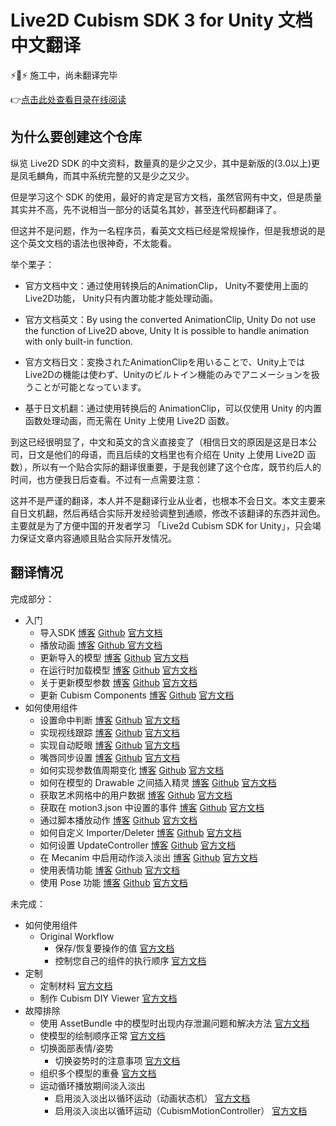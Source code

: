 # Live2D Cubism SDK 3 for Unity 文档中文翻译
⚡🚧⚡ 施工中，尚未翻译完毕

👉[点击此处查看目录在线阅读](https://blog.gtf35.top/tag/Live2D-Unity-%E6%96%87%E6%A1%A3%E7%BF%BB%E8%AF%91/)

## 为什么要创建这个仓库

纵览 Live2D SDK 的中文资料，数量真的是少之又少，其中是新版的(3.0以上)更是凤毛麟角，而其中系统完整的又是少之又少。

但是学习这个 SDK 的使用，最好的肯定是官方文档，虽然官网有中文，但是质量其实并不高，先不说相当一部分的话莫名其妙，甚至连代码都翻译了。

但这并不是问题，作为一名程序员，看英文文档已经是常规操作，但是我想说的是这个英文文档的语法也很神奇，不太能看。

举个栗子：

- 官方文档中文：通过使用转换后的AnimationClip， Unity不要使用上面的Live2D功能， Unity只有内置功能才能处理动画。

- 官方文档英文：By using the converted AnimationClip, Unity Do not use the function of Live2D above, Unity It is possible to handle animation with only built-in function.

- 官方文档日文：変換されたAnimationClipを用いることで、Unity上ではLive2Dの機能は使わず、Unityのビルトイン機能のみでアニメーションを扱うことが可能となっています。

- 基于日文机翻：通过使用转换后的 AnimationClip，可以仅使用 Unity 的内置函数处理动画，而无需在 Unity 上使用 Live2D 函数。

到这已经很明显了，中文和英文的含义直接变了（相信日文的原因是这是日本公司，日文是他们的母语，而且后续的文档里也有介绍在 Unity 上使用 Live2D 函数），所以有一个贴合实际的翻译很重要，于是我创建了这个仓库，既节约后人的时间，也方便我日后查看。不过有一点需要注意：

这并不是严谨的翻译，本人并不是翻译行业从业者，也根本不会日文。本文主要来自日文机翻，然后再结合实际开发经验调整到通顺，修改不该翻译的东西并润色。主要就是为了方便中国的开发者学习 「Live2d Cubism SDK for Unity」，只会竭力保证文章内容通顺且贴合实际开发情况。

## 翻译情况

完成部分：

- 入门
  - 导入SDK    [博客](https://blog.gtf35.top/cubism-sdk-tutorials-getting-started-sdk-import/) [Github](https://github.com/gtf35/live2d_unity_sdk_chinese_document/blob/main/%E5%85%A5%E9%97%A8/%E5%AF%BC%E5%85%A5SDK.md) [官方文档](https://docs.live2d.com/cubism-sdk-tutorials/getting-started/)
  - 播放动画    [博客](https://blog.gtf35.top/cubism-sdk-tutorials-getting-started-animation/) [Github ](https://github.com/gtf35/live2d_unity_sdk_chinese_document/blob/main/%E5%85%A5%E9%97%A8/%E6%92%AD%E6%94%BE%E5%8A%A8%E7%94%BB.md) [官方文档](https://docs.live2d.com/cubism-sdk-tutorials/animation/)
  - 更新导入的模型    [博客](https://blog.gtf35.top/cubism-sdk-tutorials-getting-started-reimportmodel/) [Github](https://github.com/gtf35/live2d_unity_sdk_chinese_document/blob/main/%E5%85%A5%E9%97%A8/%E6%9B%B4%E6%96%B0%E5%AF%BC%E5%85%A5%E7%9A%84%E6%A8%A1%E5%9E%8B.md) [官方文档](https://docs.live2d.com/cubism-sdk-tutorials/reimportmodel/)
  - 在运行时加载模型    [博客](https://blog.gtf35.top/cubism-sdk-tutorials-getting-started-initializemodel/) [Github](https://github.com/gtf35/live2d_unity_sdk_chinese_document/blob/main/%E5%85%A5%E9%97%A8/%E5%9C%A8%E8%BF%90%E8%A1%8C%E6%97%B6%E5%8A%A0%E8%BD%BD%E6%A8%A1%E5%9E%8B.md) [官方文档](https://docs.live2d.com/cubism-sdk-tutorials/initializemodel/)
  - 关于更新模型参数   [博客](https://blog.gtf35.top/cubism-sdk-tutorials-getting-started-about-parameterupdating-of-model/) [Github](https://github.com/gtf35/live2d_unity_sdk_chinese_document/blob/main/%E5%85%A5%E9%97%A8/%E5%85%B3%E4%BA%8E%E6%9B%B4%E6%96%B0%E6%A8%A1%E5%9E%8B%E5%8F%82%E6%95%B0.md) [官方文档](https://docs.live2d.com/cubism-sdk-tutorials/about-parameterupdating-of-model/)
  - 更新 Cubism Components  [博客](https://blog.gtf35.top/cubism-sdk-tutorials-getting-started-update-components/) [Github](https://github.com/gtf35/live2d_unity_sdk_chinese_document/blob/main/%E5%85%A5%E9%97%A8/%E6%9B%B4%E6%96%B0%20Cubism%20Components.md) [官方文档](https://docs.live2d.com/cubism-sdk-tutorials/update-components/)
- 如何使用组件
  - 设置命中判断    [博客](https://blog.gtf35.top/cubism-sdk-tutorials-how-to-use-hittest/) [Github](https://github.com/gtf35/live2d_unity_sdk_chinese_document/blob/main/%E5%A6%82%E4%BD%95%E4%BD%BF%E7%94%A8%E7%BB%84%E4%BB%B6/%E5%91%BD%E4%B8%AD%E5%88%A4%E6%96%AD.md) [官方文档](https://docs.live2d.com/cubism-sdk-tutorials/hittest/)
  - 实现视线跟踪    [博客](https://blog.gtf35.top/cubism-sdk-tutorials-lookat/) [Github](https://github.com/gtf35/live2d_unity_sdk_chinese_document/blob/main/%E5%A6%82%E4%BD%95%E4%BD%BF%E7%94%A8%E7%BB%84%E4%BB%B6/%E5%AE%9E%E7%8E%B0%E8%A7%86%E7%BA%BF%E8%BF%BD%E8%B8%AA.md) [官方文档](https://docs.live2d.com/cubism-sdk-tutorials/lookat/)
  - 实现自动眨眼    [博客](https://blog.gtf35.top/cubism-sdk-tutorials-eyeblink/) [Github](https://github.com/gtf35/live2d_unity_sdk_chinese_document/blob/main/%E5%A6%82%E4%BD%95%E4%BD%BF%E7%94%A8%E7%BB%84%E4%BB%B6/%E5%AE%9E%E7%8E%B0%E8%87%AA%E5%8A%A8%E7%9C%A8%E7%9C%BC.md) [官方文档](https://docs.live2d.com/cubism-sdk-tutorials/eyeblink/)
  - 嘴唇同步设置   [博客](https://blog.gtf35.top/cubism-sdk-tutorials-lipsync/) [Github](https://github.com/gtf35/live2d_unity_sdk_chinese_document/blob/main/%E5%A6%82%E4%BD%95%E4%BD%BF%E7%94%A8%E7%BB%84%E4%BB%B6/%E5%AE%9E%E7%8E%B0%E5%8F%A3%E5%9E%8B%E5%90%8C%E6%AD%A5.md) [官方文档](https://docs.live2d.com/cubism-sdk-tutorials/lipsync/)
  - 如何实现参数值周期变化    [博客](https://blog.gtf35.top/cubism-sdk-tutorials-harmonicmotion/) [Github](https://github.com/gtf35/live2d_unity_sdk_chinese_document/blob/main/%E5%A6%82%E4%BD%95%E4%BD%BF%E7%94%A8%E7%BB%84%E4%BB%B6/%E5%A6%82%E4%BD%95%E5%AE%9E%E7%8E%B0%E5%8F%82%E6%95%B0%E5%80%BC%E5%91%A8%E6%9C%9F%E5%8F%98%E5%8C%96.md) [官方文档](https://docs.live2d.com/cubism-sdk-tutorials/harmonicmotion/)
  - 如何在模型的 Drawable 之间插入精灵    [博客](https://blog.gtf35.top/cubism-sdk-tutorials-betweendrawables/) [Github](https://github.com/gtf35/live2d_unity_sdk_chinese_document/blob/main/%E5%A6%82%E4%BD%95%E4%BD%BF%E7%94%A8%E7%BB%84%E4%BB%B6/%E5%A6%82%E4%BD%95%E5%9C%A8%E6%A8%A1%E5%9E%8B%E7%9A%84%20Drawable%20%E4%B9%8B%E9%97%B4%E6%8F%92%E5%85%A5%E7%B2%BE%E7%81%B5.md) [官方文档](https://docs.live2d.com/cubism-sdk-tutorials/betweendrawables/)
  - 获取艺术网格中的用户数据    [博客](https://blog.gtf35.top/cubism-sdk-tutorials-userdata-drawable/) [Github](https://github.com/gtf35/live2d_unity_sdk_chinese_document/blob/main/%E5%A6%82%E4%BD%95%E4%BD%BF%E7%94%A8%E7%BB%84%E4%BB%B6/%E8%8E%B7%E5%8F%96%E8%89%BA%E6%9C%AF%E7%BD%91%E6%A0%BC%E4%B8%AD%E7%9A%84%E7%94%A8%E6%88%B7%E6%95%B0%E6%8D%AE.md) [官方文档](https://docs.live2d.com/cubism-sdk-tutorials/userdata-drawable/)
  - 获取在 motion3.json 中设置的事件    [博客](https://blog.gtf35.top/cubism-sdk-tutorials-motion-event/) [Github](https://github.com/gtf35/live2d_unity_sdk_chinese_document/blob/main/%E5%A6%82%E4%BD%95%E4%BD%BF%E7%94%A8%E7%BB%84%E4%BB%B6/%E8%8E%B7%E5%8F%96%E5%9C%A8%20motion3.json%20%E4%B8%AD%E8%AE%BE%E7%BD%AE%E7%9A%84%E4%BA%8B%E4%BB%B6.md) [官方文档](https://docs.live2d.com/cubism-sdk-tutorials/motion-event/)
  - 通过脚本播放动作    [博客](https://blog.gtf35.top/cubism-sdk-tutorials-motion-unity-ow/) [Github](https://github.com/gtf35/live2d_unity_sdk_chinese_document/blob/main/%E5%A6%82%E4%BD%95%E4%BD%BF%E7%94%A8%E7%BB%84%E4%BB%B6/%E4%BB%8E%E8%84%9A%E6%9C%AC%E6%92%AD%E6%94%BE%E5%8A%A8%E4%BD%9C.md) [官方文档](https://docs.live2d.com/cubism-sdk-tutorials/motion-unity-ow/)
  - 如何自定义 Importer/Deleter    [博客](https://blog.gtf35.top/cubism-sdk-tutorials-customize-importer/) [Github](https://github.com/gtf35/live2d_unity_sdk_chinese_document/blob/main/%E5%A6%82%E4%BD%95%E4%BD%BF%E7%94%A8%E7%BB%84%E4%BB%B6/%E5%A6%82%E4%BD%95%E8%87%AA%E5%AE%9A%E4%B9%89ImporterDeleter.md) [官方文档](https://docs.live2d.com/cubism-sdk-tutorials/customize-importer/)
  - 如何设置 UpdateController    [博客](https://blog.gtf35.top/cubism-sdk-tutorials-updatecontroller/) [Github](https://github.com/gtf35/live2d_unity_sdk_chinese_document/blob/main/%E5%A6%82%E4%BD%95%E4%BD%BF%E7%94%A8%E7%BB%84%E4%BB%B6/%E5%A6%82%E4%BD%95%E8%AE%BE%E7%BD%AE%20UpdateController.md) [官方文档](https://docs.live2d.com/cubism-sdk-tutorials/updatecontroller/)
  - 在 Mecanim 中启用动作淡入淡出   [博客](https://blog.gtf35.top/cubism-sdk-tutorials-motionfade/) [Github](https://github.com/gtf35/live2d_unity_sdk_chinese_document/blob/main/%E5%A6%82%E4%BD%95%E4%BD%BF%E7%94%A8%E7%BB%84%E4%BB%B6/%E5%9C%A8%20Mecanim%20%E4%B8%AD%E5%90%AF%E7%94%A8%E5%8A%A8%E4%BD%9C%E6%B7%A1%E5%85%A5%E6%B7%A1%E5%87%BA.md) [官方文档](https://docs.live2d.com/cubism-sdk-tutorials/motionfade/)
  - 使用表情功能    [博客](https://blog.gtf35.top/cubism-sdk-tutorials-expression/) [Github](https://github.com/gtf35/live2d_unity_sdk_chinese_document/blob/main/%E5%A6%82%E4%BD%95%E4%BD%BF%E7%94%A8%E7%BB%84%E4%BB%B6/%E4%BD%BF%E7%94%A8%E8%A1%A8%E6%83%85%E5%8A%9F%E8%83%BD.md) [官方文档](https://docs.live2d.com/cubism-sdk-tutorials/expression/)
  - 使用 Pose 功能    [博客](https://blog.gtf35.top/cubism-sdk-tutorials-pose-unity/) [Github](https://github.com/gtf35/live2d_unity_sdk_chinese_document/blob/main/%E5%A6%82%E4%BD%95%E4%BD%BF%E7%94%A8%E7%BB%84%E4%BB%B6/%E4%BD%BF%E7%94%A8%20Pose%20%E5%8A%9F%E8%83%BD.md) [官方文档](https://docs.live2d.com/cubism-sdk-tutorials/pose-unity/)

未完成：

- 如何使用组件
  - Original Workflow
    - 保存/恢复要操作的值    [官方文档](https://docs.live2d.com/cubism-sdk-tutorials/parameterstore/)
    - 控制您自己的组件的执行顺序    [官方文档](https://docs.live2d.com/cubism-sdk-tutorials/using-update-controller/)
- 定制
  - 定制材料    [官方文档](https://docs.live2d.com/cubism-sdk-tutorials/unity-material-customization/)
  - 制作 Cubism DIY Viewer    [官方文档](https://docs.live2d.com/cubism-sdk-tutorials/use-cubismdiyviewer/)
- 故障排除
  - 使用 AssetBundle 中的模型时出现内存泄漏问题和解决方法    [官方文档](https://docs.live2d.com/cubism-sdk-tutorials/issue-of-assetbundle/)
  - 使模型的绘制顺序正常    [官方文档](https://docs.live2d.com/cubism-sdk-tutorials/sortrendering/)
  - 切换面部表情/姿势
    - 切换姿势时的注意事项    [官方文档](https://docs.live2d.com/cubism-sdk-tutorials/attention-changepose/)
  - 组织多个模型的重叠    [官方文档](https://docs.live2d.com/cubism-sdk-tutorials/orderinlayer/)
  - 运动循环播放期间淡入淡出
    - 启用淡入淡出以循环运动（动画状态机）    [官方文档](https://docs.live2d.com/cubism-sdk-tutorials/loop-playback-with-fade-animator/)
    - 启用淡入淡出以循环运动（CubismMotionController）    [官方文档](https://docs.live2d.com/cubism-sdk-tutorials/loop-playback-with-fade-cubism/)
